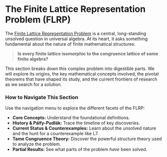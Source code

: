 # The Finite Lattice Representation Problem (FLRP)

The [Finite Lattice Representation Problem][FLRP Wikipedia page] is a central, long-standing unsolved question in universal algebra. At its heart, it asks something fundamental about the nature of finite mathematical structures:

> **Is every finite lattice isomorphic to the congruence lattice of some finite algebra?**

This section breaks down this complex problem into digestible parts. We will explore its origins, the key mathematical concepts involved, the pivotal theorems that have shaped its study, and the current frontiers of research as we search for a solution.

### How to Navigate This Section

Use the navigation menu to explore the different facets of the FLRP:

* **Core Concepts:** Understand the foundational definitions.
* **History & Pálfy-Pudlák:** Trace the timeline of key discoveries.
* **Current Status & Counterexamples:** Learn about the unsolved nature and the hunt for a counterexample like L7.
* **Tame Congruence Theory:** Discover the powerful structure theory used to analyze the problem.
* **Partial Results:** See what parts of the problem *have* been solved.


[FLRP Wikipedia page]: https://en.wikipedia.org/w/index.php?title=Finite_lattice_representation_problem&oldid=1282543248
